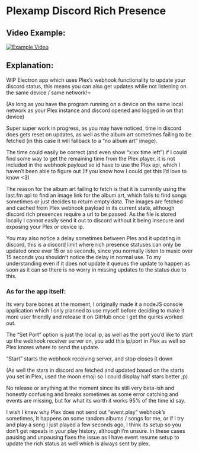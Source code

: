 # Plexamp Discord Rich Presence

## Video Example:
[![Example Video](https://i3.ytimg.com/vi/_bgM8pSqb8w/maxresdefault.jpg)](https://www.youtube.com/watch?v=_bgM8pSqb8w)


## Explanation:

WIP Electron app which uses Plex’s webhook functionality to update your discord status, this means you can also get updates while not listening on the same device / same network!~

(As long as you have the program running on a device on the same local network as your Plex instance and discord opened and logged in on that device)

Super super work in progress, as you may have noticed, time in discord does gets reset on updates, as well as the album art sometimes failing to be fetched (in this case it will fallback to a “no album art” image).

The time could easily be correct (and even show “x:xx time left”) if I could find some way to get the remaining time from the Plex player, it is not included in the webhook payload so id have to use the Plex api, which I haven’t been able to figure out (If you know how I could get this I’d love to know <3)

The reason for the album art failing to fetch is that it is currently using the last.fm api to find an image link for the album art, which fails to find songs sometimes or just decides to return empty data. The images are fetched and cached from Plex webhook payload in its current state, although discord rich presences require a url to be passed. As the file is stored locally I cannot easily send it out to discord without it being insecure and exposing your Plex or device ip.

You may also notice a delay sometimes between Ples and it updating in discord, this is a discord limit where rich presence statuses can only be updated once ever 15 or so seconds, since you normally listen to music over 15 seconds you shouldn't notice the delay in normal use. To my understanding even if it does not update it queues the update to happen as soon as it can so there is no worry in missing updates to the status due to this.

### As for the app itself:

Its very bare bones at the moment, I originally made it a nodeJS console application which I only planned to use myself before deciding to make it more user friendly and release it on GitHub once I get the quirks worked out.

The “Set Port” option is just the local ip, as well as the port you’d like to start up the webhook receiver server on, you add this ip/port in Plex as well so Plex knows where to send the update.

“Start” starts the webhook receiving server, and stop closes it down

(As well the stars in discord are fetched and updated based on the starts you set in Plex, used the moon emoji so I could display half stars better ;p)

No release or anything at the moment since its still very beta-ish and honestly confusing and breaks sometimes as some error catching and events are missing, but for what its worth it works 95% of the time id say.

I wish I knew why Plex does not send out “event.play” webhook’s sometimes, It happens on some random albums / songs for me, or if I try and play a song I just played a few seconds ago, I think its setup so you don’t get repeats in your play history, although I’m unsure. In these cases pausing and unpausing fixes the issue as I have event.resume setup to update the rich status as well which is always sent by plex.
